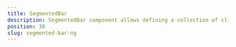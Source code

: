 ```yaml
---
title: SegmentedBar
description: SegmentedBar component allows defining a collection of clickable views. We can create similar collection while setting up the items property, where we should provide an array of SegmentedBarItem, The component allows to get and set the selected view's index with selectedIndex property or selectedIndexChange event.
position: 38
slug: segmented-bar-ng
---
```

